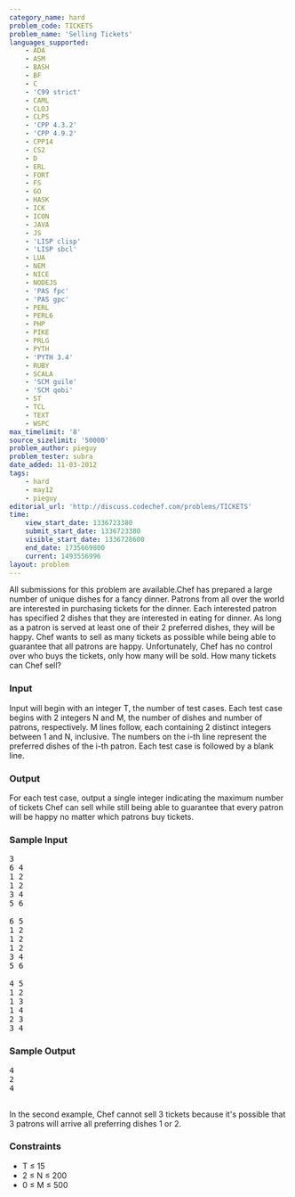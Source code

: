 ```yaml
---
category_name: hard
problem_code: TICKETS
problem_name: 'Selling Tickets'
languages_supported:
    - ADA
    - ASM
    - BASH
    - BF
    - C
    - 'C99 strict'
    - CAML
    - CLOJ
    - CLPS
    - 'CPP 4.3.2'
    - 'CPP 4.9.2'
    - CPP14
    - CS2
    - D
    - ERL
    - FORT
    - FS
    - GO
    - HASK
    - ICK
    - ICON
    - JAVA
    - JS
    - 'LISP clisp'
    - 'LISP sbcl'
    - LUA
    - NEM
    - NICE
    - NODEJS
    - 'PAS fpc'
    - 'PAS gpc'
    - PERL
    - PERL6
    - PHP
    - PIKE
    - PRLG
    - PYTH
    - 'PYTH 3.4'
    - RUBY
    - SCALA
    - 'SCM guile'
    - 'SCM qobi'
    - ST
    - TCL
    - TEXT
    - WSPC
max_timelimit: '8'
source_sizelimit: '50000'
problem_author: pieguy
problem_tester: subra
date_added: 11-03-2012
tags:
    - hard
    - may12
    - pieguy
editorial_url: 'http://discuss.codechef.com/problems/TICKETS'
time:
    view_start_date: 1336723380
    submit_start_date: 1336723380
    visible_start_date: 1336728600
    end_date: 1735669800
    current: 1493556996
layout: problem
---
```

All submissions for this problem are available.Chef has prepared a large number of unique dishes for a fancy dinner. Patrons from all over the world are interested in purchasing tickets for the dinner. Each interested patron has specified 2 dishes that they are interested in eating for dinner. As long as a patron is served at least one of their 2 preferred dishes, they will be happy. Chef wants to sell as many tickets as possible while being able to guarantee that all patrons are happy. Unfortunately, Chef has no control over who buys the tickets, only how many will be sold. How many tickets can Chef sell?

### Input

Input will begin with an integer T, the number of test cases. Each test case begins with 2 integers N and M, the number of dishes and number of patrons, respectively. M lines follow, each containing 2 distinct integers between 1 and N, inclusive. The numbers on the i-th line represent the preferred dishes of the i-th patron. Each test case is followed by a blank line.

### Output

For each test case, output a single integer indicating the maximum number of tickets Chef can sell while still being able to guarantee that every patron will be happy no matter which patrons buy tickets.

### Sample Input

<pre>3
6 4
1 2
1 2
3 4
5 6

6 5
1 2
1 2
1 2
3 4
5 6

4 5
1 2
1 3
1 4
2 3
3 4
</pre>
### Sample Output

<pre>
4
2
4

</pre>
In the second example, Chef cannot sell 3 tickets because it's possible that 3 patrons will arrive all preferring dishes 1 or 2.

### Constraints

- T ≤ 15
- 2 ≤ N ≤ 200
- 0 ≤ M ≤ 500
